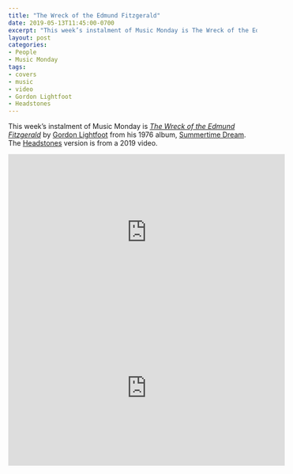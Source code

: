 ```yaml
---
title: "The Wreck of the Edmund Fitzgerald"
date: 2019-05-13T11:45:00-0700
excerpt: "This week’s instalment of Music Monday is The Wreck of the Edmund Fitzgerald. The 1976 Gordon Lightfoot original and a 2019 cover by the Headstones."
layout: post
categories:
- People
- Music Monday
tags:
- covers
- music
- video
- Gordon Lightfoot
- Headstones
---
```

This week’s instalment of Music Monday is [_The Wreck of the Edmund Fitzgerald_](https://en.wikipedia.org/wiki/The_Wreck_of_the_Edmund_Fitzgerald) by
[Gordon Lightfoot](https://www.lightfoot.ca/) from his 1976 album,
[Summertime Dream](https://en.wikipedia.org/wiki/Summertime_Dream). The [Headstones](https://headstonesband.com/)
version is from a 2019 video.

<div class="video-container">
<iframe width="560" height="315" src="https://www.youtube.com/embed/K6DUFPNILvM" frameborder="0" allowfullscreen title="Video: The Wreck of the Edmund Fitzgerald by Gordon Lightfoot"></iframe>
</div>

<div class="video-container">
<iframe width="560" height="315" src="https://www.youtube.com/embed/Y8LBkYjniTU" frameborder="0" allowfullscreen title="Video: The Wreck of the Edmund Fitzgerald by Headstones"></iframe>
</div>
